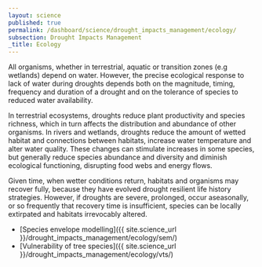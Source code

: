 ```yaml
---
layout: science
published: true
permalink: /dashboard/science/drought_impacts_management/ecology/
subsection: Drought Impacts Management
_title: Ecology
---
```


All organisms, whether in terrestrial, aquatic or transition zones (e.g wetlands) depend on water. However, the precise ecological response to lack of water during droughts depends both on the magnitude, timing, frequency and duration of a drought and on the tolerance of species to reduced water availability.

In terrestrial ecosystems, droughts reduce plant productivity and species richness, which in turn affects the distribution and abundance of other organisms. In rivers and wetlands, droughts reduce the amount of wetted habitat and connections between habitats, increase water temperature and alter water quality. These changes can stimulate increases in some species, but generally reduce species abundance and diversity and diminish ecological functioning, disrupting food webs and energy flows.

Given time, when wetter conditions return, habitats and organisms may recover fully, because they have evolved drought resilient life history strategies. However, if droughts are severe, prolonged, occur aseasonally, or so frequently that recovery time is insufficient, species can be locally extirpated and habitats irrevocably altered.

- [Species envelope modelling]({{ site.science_url }}/drought_impacts_management/ecology/sem/)
- [Vulnerability of tree species]({{ site.science_url }}/drought_impacts_management/ecology/vts/)
